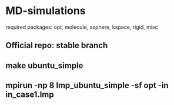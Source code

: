 # MD-simulations
required packages: opt, molecule, asphere, kspace, rigid, misc
## Official repo: stable branch
## make ubuntu_simple
## mpirun -np 8 lmp_ubuntu_simple -sf opt -in in_case1.lmp
